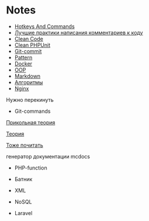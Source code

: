 # Notes

- [Hotkeys And Commands](/theory/HotkeysAndCommands.md)
- [Лучшие практики написания комментариев к коду](/theory/Лучшие%20практики%20написания%20комментариев%20к%20коду.md)
- [Clean Code](/theory/Clean%20Code.md)
- [Clean PHPUnit](/theory/Git-commit.md)
- [Git-commit](/theory/Git-commit.md)
- [Pattern](/theory/Pattern.md)
- [Docker](/theory/Docker.md)
- [OOP](/theory/OOP.md)
- [Markdown](/theory/Markdown.md)
- [Алгоритмы](/theory/Algorithms/README.md)
- [Nginx](theory/Nginx.md)

Нужно перекинуть

- Git-commands

[Прикольная теория](https://github.com/Max-Starling/Notes/blob/master/Git.md#%D0%BE%D1%81%D0%BD%D0%BE%D0%B2%D0%BD%D1%8B%D0%B5-%D0%BF%D0%BE%D0%BD%D1%8F%D1%82%D0%B8%D1%8F-git)

[Теория](https://github.com/codedokode/pasta)

[Тоже почитать](https://github.com/doka-guide/content)

генератор документации mcdocs

- PHP-function
- Батник

- XML
- NoSQL
- Laravel